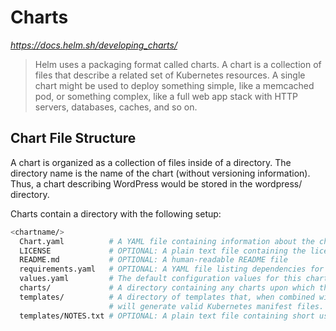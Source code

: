 # Charts  
_https://docs.helm.sh/developing_charts/_  
   
> Helm uses a packaging format called charts. A chart is a collection of files that describe a related set of Kubernetes resources. A single chart might be used to deploy something simple, like a memcached pod, or something complex, like a full web app stack with HTTP servers, databases, caches, and so on.  
  
## Chart File Structure  
A chart is organized as a collection of files inside of a directory. The directory name is the name of the chart (without versioning information). Thus, a chart describing WordPress would be stored in the wordpress/ directory.  
  
Charts contain a directory with the following setup:  
```sh  
<chartname/>  
  Chart.yaml          # A YAML file containing information about the chart  
  LICENSE             # OPTIONAL: A plain text file containing the license for the chart  
  README.md           # OPTIONAL: A human-readable README file  
  requirements.yaml   # OPTIONAL: A YAML file listing dependencies for the chart  
  values.yaml         # The default configuration values for this chart  
  charts/             # A directory containing any charts upon which this chart depends.  
  templates/          # A directory of templates that, when combined with values,  
                      # will generate valid Kubernetes manifest files.  
  templates/NOTES.txt # OPTIONAL: A plain text file containing short usage notes  
```  
